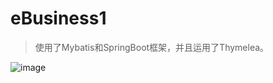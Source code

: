 # eBusiness1


>使用了Mybatis和SpringBoot框架，并且运用了Thymelea。


![image](https://github.com/Free-Solo-truth/eBusiness1/blob/master/images/%E5%95%86%E5%9F%8E%E4%B8%BB%E9%A1%B5.PNG)
